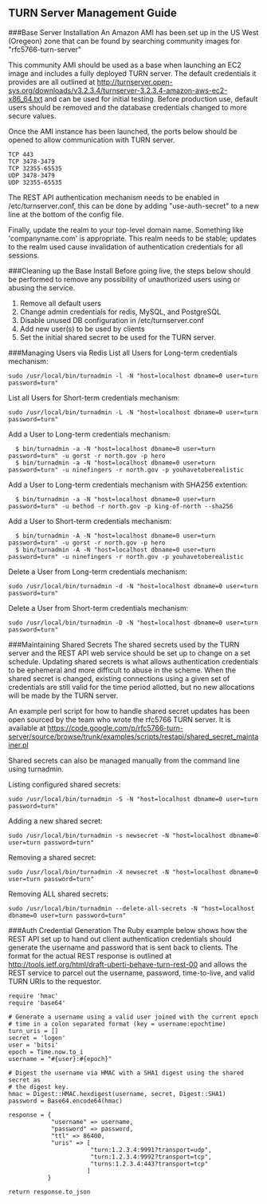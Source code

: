 TURN Server Management Guide
---

###Base Server Installation
An Amazon AMI has been set up in the US West (Oregeon) zone that can be found by searching community images for "rfc5766-turn-server"

This community AMI should be used as a base when launching an EC2 image and includes a fully deployed TURN server.  The default credentials it provides are all outlined at http://turnserver.open-sys.org/downloads/v3.2.3.4/turnserver-3.2.3.4-amazon-aws-ec2-x86_64.txt and can be used for initial testing.  Before production use, default users should be removed and the database credentials changed to more secure values.

Once the AMI instance has been launched, the ports below should be opened to allow communication with TURN server.

```
TCP 443
TCP 3478-3479
TCP 32355-65535
UDP 3478-3479
UDP 32355-65535
```

The REST API authentication mechanism needs to be enabled in /etc/turnserver.conf, this can be done by adding "use-auth-secret" to a new line at the bottom of the config file.

Finally, update the realm to your top-level domain name. Something like 'companyname.com' is appropriate.  This realm needs to be stable; updates to the realm used cause invalidation of authentication credentials for all sessions.


###Cleaning up the Base Install
Before going live, the steps below should be performed to remove any possibility of unauthorized users using or abusing the service.

1. Remove all default users
2. Change admin credentials for redis, MySQL, and PostgreSQL
3. Disable unused DB configuration in /etc/turnserver.conf
3. Add new user(s) to be used by clients
4. Set the initial shared secret to be used for the TURN server.


###Managing Users via Redis
List all Users for Long-term credentials mechanism:
```
sudo /usr/local/bin/turnadmin -l -N "host=localhost dbname=0 user=turn password=turn"
```

List all Users for Short-term credentials mechanism:
```
sudo /usr/local/bin/turnadmin -L -N "host=localhost dbname=0 user=turn password=turn"
```

Add a User to Long-term credentials mechanism:
```
  $ bin/turnadmin -a -N "host=localhost dbname=0 user=turn password=turn" -u gorst -r north.gov -p hero
  $ bin/turnadmin -a -N "host=localhost dbname=0 user=turn password=turn" -u ninefingers -r north.gov -p youhavetoberealistic
```

Add a User to Long-term credentials mechanism with SHA256 extention:
```
  $ bin/turnadmin -a -N "host=localhost dbname=0 user=turn password=turn" -u bethod -r north.gov -p king-of-north --sha256
```

Add a User to Short-term credentials mechanism:
```
  $ bin/turnadmin -A -N "host=localhost dbname=0 user=turn password=turn" -u gorst -r north.gov -p hero
  $ bin/turnadmin -A -N "host=localhost dbname=0 user=turn password=turn" -u ninefingers -r north.gov -p youhavetoberealistic 
```

Delete a User from Long-term credentials mechanism:
```
sudo /usr/local/bin/turnadmin -d -N "host=localhost dbname=0 user=turn password=turn"
```

Delete a User from Short-term credentials mechanism:
```
sudo /usr/local/bin/turnadmin -D -N "host=localhost dbname=0 user=turn password=turn"
```


###Maintaining Shared Secrets
The shared secrets used by the TURN server and the REST API web service should be set up to change on a set schedule.  Updating shared secrets is what allows authentication credentials to be ephemeral and more difficult to abuse in the scheme.  When the shared secret is changed, existing connections using a given set of credentials are still valid for the time period allotted, but no new allocations will be made by the TURN server.

An example perl script for how to handle shared secret updates has been open sourced by the team who wrote the rfc5766 TURN server.  It is available at https://code.google.com/p/rfc5766-turn-server/source/browse/trunk/examples/scripts/restapi/shared_secret_maintainer.pl

Shared secrets can also be managed manually from the command line using turnadmin.

Listing configured shared secrets:
```
sudo /usr/local/bin/turnadmin -S -N "host=localhost dbname=0 user=turn password=turn"
```

Adding a new shared secret:
```
sudo /usr/local/bin/turnadmin -s newsecret -N "host=localhost dbname=0 user=turn password=turn"
```

Removing a shared secret:
```
sudo /usr/local/bin/turnadmin -X newsecret -N "host=localhost dbname=0 user=turn password=turn"
```

Removing ALL shared secrets:
```
sudo /usr/local/bin/turnadmin --delete-all-secrets -N "host=localhost dbname=0 user=turn password=turn"
```


###Auth Credential Generation
The Ruby example below shows how the REST API set up to hand out client authentication credentials should generate the username and password that is sent back to clients.  The format for the actual REST response is outlined at http://tools.ietf.org/html/draft-uberti-behave-turn-rest-00 and allows the REST service to parcel out the username, password, time-to-live, and valid TURN URIs to the requestor.


```
require 'hmac'
require 'base64'

# Generate a username using a valid user joined with the current epoch
# time in a colon separated format (key = username:epochtime)
turn_uris = []
secret = 'logen'
user = 'bitsi'
epoch = Time.now.to_i
username = "#{user}:#{epoch}"

# Digest the username via HMAC with a SHA1 digest using the shared secret as
# the digest key.
hmac = Digest::HMAC.hexdigest(username, secret, Digest::SHA1)
password = Base64.encode64(hmac)

response = {
            "username" => username,
            "password" => password,
            "ttl" => 86400,
            "uris" => [
                       "turn:1.2.3.4:9991?transport=udp",
                       "turn:1.2.3.4:9992?transport=tcp",
                       "turns:1.2.3.4:443?transport=tcp"
                      ]
           }

return response.to_json
```
